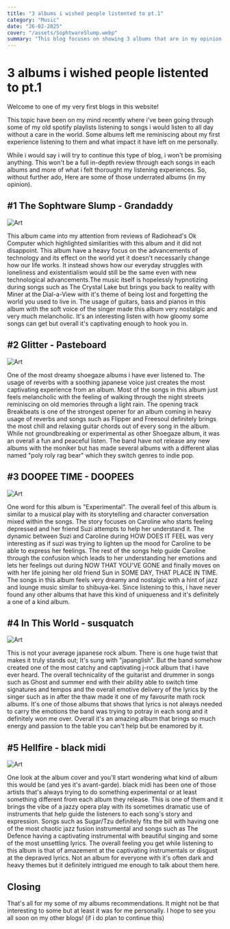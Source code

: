 ```yaml
---
title: "3 albums i wished people listented to pt.1"
category: "Music"
date: "26-02-2025"
cover: "/assets/SophtwareSlump.webp"
summary: "This blog focuses on showing 3 albums that are in my opinion underrated"
---
```


# 3 albums i wished people listented to pt.1

Welcome to one of my very first blogs in this website!

This topic have been on my mind recently where i've been going through some of my old spotify playlists listening to songs i would listen to all day without a care in the world. Some albums left me reminiscing about my first experience listening to them and what impact it have left on me personally.

While i would say i will try to continue this type of blog, i won't be promising anything. This won't be a full in-depth review through each songs in each albums and more of what i felt thorought my listening experiences. So, without further ado, Here are some of those underrated albums (in my opinion).

## #1 The Sophtware Slump - Grandaddy
![Art](/assets/SophtwareSlump.webp)

This album came into my attention from reviews of Radiohead's Ok Computer which highlighted similarities with this album and it did not disappoint. This album have a heavy focus on the advancements of technology and its effect on the world yet it doesn't necessarily change how our life works. It instead shows how our everyday struggles with loneliness and existentialism would still be the same even with new technological advancements.The music itself is hopelessly hypnotizing during songs such as The Crystal Lake but brings you back to reality with Miner at the Dial-a-View with it's theme of being lost and forgetting the world you used to live in. The usage of guitars, bass and pianos in this album with the soft voice of the singer made this album very nostalgic and very much melancholic. It's an interesting listen with how gloomy some songs can get but overall it's captivating enough to hook you in.

## #2 Glitter - Pasteboard
![Art](/assets/Glitter.jpg)

One of the most dreamy shoegaze albums i have ever listened to. The usage of reverbs with a soothing japanese voice just creates the most captivating experience from an album. Most of the songs in this album just feels melancholic with the feeling of walking through the night streets reminiscing on old memories through a light rain. The opening track Breakbeats is one of the strongest opener for an album coming in heavy usage of reverbs and songs such as Flipper and Freesoul definitely brings the most chill and relaxing guitar chords out of every song in the album. While not groundbreaking or experimental as other Shoegaze album, it was an overall a fun and peaceful listen. The band have not release any new albums with the moniker but has made several albums with a different alias named "poly roly rag bear" which they switch genres to indie pop.

## #3 DOOPEE TIME - DOOPEES
![Art](/assets/DOOPEE.jpg)

One word for this album is "Experimental". The overall feel of this album is similar to a musical play with its storytelling and character conversation mixed within the songs. The story focuses on Caroline who starts feeling depressed and her friend Suzi attempts to help her understand it. The dynamic between Suzi and Caroline during HOW DOES IT FEEL was very interesting as if suzi was trying to lighten up the mood for Caroline to be able to express her feelings. The rest of the songs help guide Caroline through the confusion which leads to her understanding her emotions and lets her feelings out during NOW THAT YOU'VE GONE and finally moves on with her life joining her old friend Sun in SOME DAY, THAT PLACE IN TIME. The songs in this album feels very dreamy and nostalgic with a hint of jazz and lounge music similar to shibuya-kei. Since listening to this, i have never found any other albums that have this kind of uniqueness and it's definitely a one of a kind album.

## #4 In This World - susquatch
![Art](/assets/DOOPEE.jpg)

This is not your average japanese rock album. There is one huge twist that makes it truly stands out; It's sung with "japanglish". But the band somehow created one of the most catchy and captivating j-rock album that i have ever heard. The overall technicality of the guitarist and drummer in songs such as Ghost and summer end with their ability able to switch time signatures and tempos and the overall emotive delivery of the lyrics by the singer such as in after the thaw made it one of my favourite math rock albums. It's one of those albums that shows that lyrics is not always needed to carry the emotions the band was trying to potray in each song and it definitely won me over. Overall it's an amazing album that brings so much energy and passion to the table you can't help but be enamored by it.

## #5 Hellfire - black midi
![Art](/assets/DOOPEE.jpg)

One look at the album cover and you'll start wondering what kind of album this would be (and yes it's avant-garde). black midi has been one of those artists that's always trying to do something experimental or at least something different from each album they release. This is one of them and it brings the vibe of a jazzy opera play with its sometimes dramatic use of instruments that help guide the listeners to each song's story and expression. Songs such as Sugar/Tzu definitely fits the bill with having one of the most chaotic jazz fusion instrumental and songs such as The Defence having a captivating instrumental with beautiful singing and some of the most unsettling lyrics. The overall feeling you get while listening to this album is that of amazement at the captivating instrumentals or disgust at the depraved lyrics. Not an album for everyone with it's often dark and heavy themes but it definitely intrigued me enough to talk about them here.

## Closing
That's all for my some of my albums recommendations. It might not be that interesting to some but at least it was for me personally. I hope to see you all soon on my other blogs! (if i do plan to continue this)